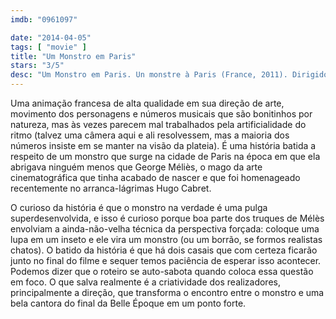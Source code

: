 ```yaml
---
imdb: "0961097"

date: "2014-04-05"
tags: [ "movie" ]
title: "Um Monstro em Paris"
stars: "3/5"
desc: "Um Monstro em Paris. Un monstre à Paris (France, 2011). Dirigido por Bibo Bergeron. Escrito por Bibo Bergeron, Stéphane Kazandjian. Com Matthieu Chedid, Vanessa Paradis, Gad Elmaleh, François Cluzet, Ludivine Sagnier, Julie Ferrier, Bruno Salomone, Sébastien Desjours, Philippe Peythieu."
---
```

Uma animação francesa de alta qualidade em sua direção de arte, movimento dos personagens e números musicais que são bonitinhos por natureza, mas às vezes parecem mal trabalhados pela artificialidade do ritmo (talvez uma câmera aqui e ali resolvessem, mas a maioria dos números insiste em se manter na visão da plateia). É uma história batida a respeito de um monstro que surge na cidade de Paris na época em que ela abrigava ninguém menos que George Méliès, o mago da arte cinematográfica que tinha acabado de nascer e que foi homenageado recentemente no arranca-lágrimas Hugo Cabret.

O curioso da história é que o monstro na verdade é uma pulga superdesenvolvida, e isso é curioso porque boa parte dos truques de Mélès envolviam a ainda-não-velha técnica da perspectiva forçada: coloque uma lupa em um inseto e ele vira um monstro (ou um borrão, se formos realistas chatos). O batido da história é que há dois casais que com certeza ficarão junto no final do filme e sequer temos paciência de esperar isso acontecer. Podemos dizer que o roteiro se auto-sabota quando coloca essa questão em foco. O que salva realmente é a criatividade dos realizadores, principalmente a direção, que transforma o encontro entre o monstro e uma bela cantora do final da Belle Époque em um ponto forte.
